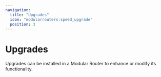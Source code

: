 ```yaml
---
navigation:
  title: "Upgrades"
  icon: "modularrouters:speed_upgrade"
  position: 3
---
```


# Upgrades

Upgrades can be installed in a Modular Router to enhance or modify its functionality.

<SubPages />